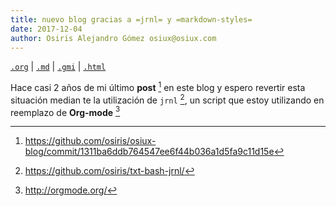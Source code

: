 ```yaml
---
title: nuevo blog gracias a =jrnl= y =markdown-styles=
date: 2017-12-04
author: Osiris Alejandro Gómez osiux@osiux.com
---
```


[`.org`](https://gitlab.com/osiux/osiux.gitlab.io/-/raw/master/2017-12-04-nuevo-blog-gracias-a-jrnl-y-markdown-styles.org) |
[`.md`](https://gitlab.com/osiux/osiux.gitlab.io/-/raw/master/2017-12-04-nuevo-blog-gracias-a-jrnl-y-markdown-styles.md) |
[`.gmi`](gemini://gmi.osiux.com/2017-12-04-nuevo-blog-gracias-a-jrnl-y-markdown-styles.gmi) |
[`.html`](https://osiux.gitlab.io/2017-12-04-nuevo-blog-gracias-a-jrnl-y-markdown-styles.html)

Hace casi 2 años de mi último **post** [^1] en este blog y espero
revertir esta situación median te la utilización de `jrnl` [^2], un
script que estoy utilizando en reemplazo de **Org-mode** [^3]

[^1]: <https://github.com/osiris/osiux-blog/commit/1311ba6ddb764547ee6f44b036a1d5fa9c11d15e>

[^2]: <https://github.com/osiris/txt-bash-jrnl/>

[^3]: <http://orgmode.org/>
